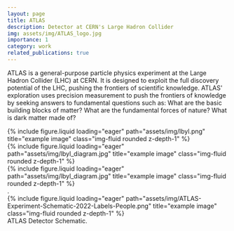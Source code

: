 ```yaml
---
layout: page
title: ATLAS
description: Detector at CERN's Large Hadron Collider
img: assets/img/ATLAS_logo.jpg
importance: 1
category: work
related_publications: true
---
```


ATLAS is a general-purpose particle physics experiment at the Large Hadron Collider (LHC) at CERN. It is designed to exploit the full discovery potential of the LHC, pushing the frontiers of scientific knowledge. ATLAS' exploration uses precision measurement to push the frontiers of knowledge by seeking answers to fundamental questions such as: What are the basic building blocks of matter? What are the fundamental forces of nature? What is dark matter made of?

<div class="row">
    <div class="col-sm mt-3 mt-md-0">
        {% include figure.liquid loading="eager" path="assets/img/lbyl.png" title="example image" class="img-fluid rounded z-depth-1" %}
    </div>
    <div class="col-sm mt-3 mt-md-0">
        {% include figure.liquid loading="eager" path="assets/img/lbyl_diagram.jpg" title="example image" class="img-fluid rounded z-depth-1" %}
    </div>
    <div class="col-sm mt-3 mt-md-0">
        {% include figure.liquid loading="eager" path="assets/img/lbyl_diagram.jpg" title="example image" class="img-fluid rounded z-depth-1" %}
    </div>
</div>
<div class="caption">
   .
</div>
<div class="row">
    <div class="col-sm mt-3 mt-md-0">
        {% include figure.liquid loading="eager" path="assets/img/ATLAS-Experiment-Schematic-2022-Labels-People.png" title="example image" class="img-fluid rounded z-depth-1" %}
    </div>
</div>
<div class="caption">
    ATLAS Detector Schematic.
</div>
